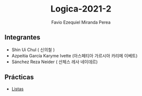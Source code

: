 <div align="center">
 
# Logica-2021-2

Favio Ezequiel Miranda Perea

</div>
 
 ## Integrantes 
 
 - Shin Ui Chul                   ( 신의철 )
 - Azpeitia García Karyme Ivette  (아스페티아 가르시아 카리메 이베트)
 - Sánchez Reza Neider            ( 산체스 레사 네이데르)

## Prácticas

- [Listas](https://github.com/Kary-AG/Logica-2021-2/tree/main/Practicas/Practica1)
